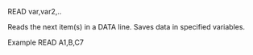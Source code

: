 READ var,var2,..

Reads the next item(s) in a DATA line.  Saves data in specified variables.

Example
READ A1,B,C7

